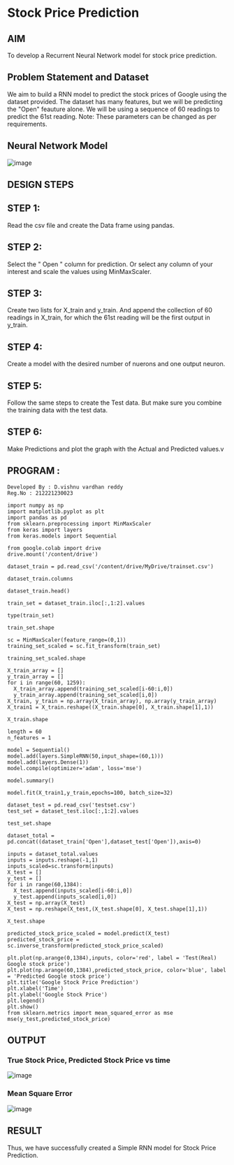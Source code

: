 # Stock Price Prediction

## AIM

To develop a Recurrent Neural Network model for stock price prediction.

## Problem Statement and Dataset
We aim to build a RNN model to predict the stock prices of Google using the dataset provided. The dataset has many features, but we will be predicting the "Open" feauture alone. We will be using a sequence of 60 readings to predict the 61st reading. Note: These parameters can be changed as per requirements.

## Neural Network Model

![image](https://github.com/vishnudorigundla/rnn-stock-price-prediction/assets/94175324/6a0f4daf-3226-43e4-99ea-0d6dbd4379d4)


## DESIGN STEPS

## STEP 1:
Read the csv file and create the Data frame using pandas.

## STEP 2:
Select the " Open " column for prediction. Or select any column of your interest and scale the values using MinMaxScaler.

## STEP 3:
Create two lists for X_train and y_train. And append the collection of 60 readings in X_train, for which the 61st reading will be the first output in y_train.

## STEP 4:
Create a model with the desired number of nuerons and one output neuron.

## STEP 5:
Follow the same steps to create the Test data. But make sure you combine the training data with the test data.

## STEP 6:
Make Predictions and plot the graph with the Actual and Predicted values.v


## PROGRAM :
```
Developed By : D.vishnu vardhan reddy
Reg.No : 212221230023
```
```
import numpy as np
import matplotlib.pyplot as plt
import pandas as pd
from sklearn.preprocessing import MinMaxScaler
from keras import layers
from keras.models import Sequential

from google.colab import drive
drive.mount('/content/drive')

dataset_train = pd.read_csv('/content/drive/MyDrive/trainset.csv')

dataset_train.columns

dataset_train.head()

train_set = dataset_train.iloc[:,1:2].values

type(train_set)

train_set.shape

sc = MinMaxScaler(feature_range=(0,1))
training_set_scaled = sc.fit_transform(train_set)

training_set_scaled.shape

X_train_array = []
y_train_array = []
for i in range(60, 1259):
  X_train_array.append(training_set_scaled[i-60:i,0])
  y_train_array.append(training_set_scaled[i,0])
X_train, y_train = np.array(X_train_array), np.array(y_train_array)
X_train1 = X_train.reshape((X_train.shape[0], X_train.shape[1],1))

X_train.shape

length = 60
n_features = 1

model = Sequential()
model.add(layers.SimpleRNN(50,input_shape=(60,1)))
model.add(layers.Dense(1))
model.compile(optimizer='adam', loss='mse')

model.summary()

model.fit(X_train1,y_train,epochs=100, batch_size=32)

dataset_test = pd.read_csv('testset.csv')
test_set = dataset_test.iloc[:,1:2].values

test_set.shape

dataset_total = pd.concat((dataset_train['Open'],dataset_test['Open']),axis=0)

inputs = dataset_total.values
inputs = inputs.reshape(-1,1)
inputs_scaled=sc.transform(inputs)
X_test = []
y_test = []
for i in range(60,1384):
  X_test.append(inputs_scaled[i-60:i,0])
  y_test.append(inputs_scaled[i,0])
X_test = np.array(X_test)
X_test = np.reshape(X_test,(X_test.shape[0], X_test.shape[1],1))

X_test.shape

predicted_stock_price_scaled = model.predict(X_test)
predicted_stock_price = sc.inverse_transform(predicted_stock_price_scaled)

plt.plot(np.arange(0,1384),inputs, color='red', label = 'Test(Real) Google stock price')
plt.plot(np.arange(60,1384),predicted_stock_price, color='blue', label = 'Predicted Google stock price')
plt.title('Google Stock Price Prediction')
plt.xlabel('Time')
plt.ylabel('Google Stock Price')
plt.legend()
plt.show()
from sklearn.metrics import mean_squared_error as mse
mse(y_test,predicted_stock_price)
```
## OUTPUT

### True Stock Price, Predicted Stock Price vs time

![image](https://github.com/vishnudorigundla/rnn-stock-price-prediction/assets/94175324/752a549d-609d-4693-bbd6-329747780dcc)


### Mean Square Error

![image](https://github.com/vishnudorigundla/rnn-stock-price-prediction/assets/94175324/a5c12da4-08a8-41fc-9c24-ce13ad79034d)


## RESULT

Thus, we have successfully created a Simple RNN model for Stock Price Prediction.
